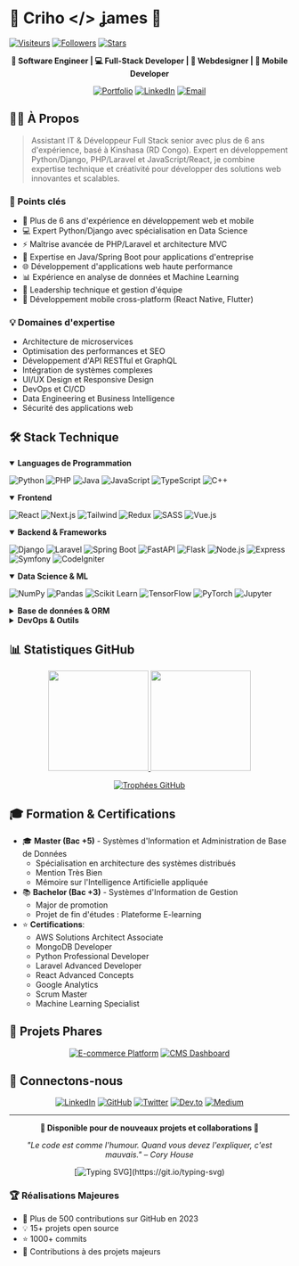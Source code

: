 # 👋 Criho </> ʝames 🚀

[![Visiteurs](https://komarev.com/ghpvc/?username=Crihojames&color=D32F2F&style=flat-square)](https://github.com/Crihojames)
[![Followers](https://img.shields.io/github/followers/Crihojames?style=flat-square&color=D32F2F)](https://github.com/Crihojames?tab=followers)
[![Stars](https://img.shields.io/github/stars/Crihojames?style=flat-square&color=D32F2F)](https://github.com/Crihojames?tab=repositories)

<div align="center">

**🎯 Software Engineer | 💻 Full-Stack Developer | 🎨 Webdesigner | 📱 Mobile Developer**

[![Portfolio](https://img.shields.io/badge/Portfolio-criho.tech-D32F2F?style=for-the-badge&logoColor=white)](https://criho.tech)
[![LinkedIn](https://img.shields.io/badge/LinkedIn-Connect-0A66C2?style=for-the-badge&logo=linkedin)](https://linkedin.com/in/crihojames)
[![Email](https://img.shields.io/badge/Email-Contact-D32F2F?style=for-the-badge&logo=gmail)](mailto:crihojames@gmail.com)

</div>

## 🧑‍💻 À Propos

> Assistant IT & Développeur Full Stack senior avec plus de 6 ans d'expérience, basé à Kinshasa (RD Congo). Expert en développement Python/Django, PHP/Laravel et JavaScript/React, je combine expertise technique et créativité pour développer des solutions web innovantes et scalables.

### 🎯 Points clés
- 🚀 Plus de 6 ans d'expérience en développement web et mobile
- 💻 Expert Python/Django avec spécialisation en Data Science
- ⚡ Maîtrise avancée de PHP/Laravel et architecture MVC
- 🎯 Expertise en Java/Spring Boot pour applications d'entreprise
- 🌐 Développement d'applications web haute performance
- 📊 Expérience en analyse de données et Machine Learning
- 🤝 Leadership technique et gestion d'équipe
- 📱 Développement mobile cross-platform (React Native, Flutter)

### 💡 Domaines d'expertise
- Architecture de microservices
- Optimisation des performances et SEO
- Développement d'API RESTful et GraphQL
- Intégration de systèmes complexes
- UI/UX Design et Responsive Design
- DevOps et CI/CD
- Data Engineering et Business Intelligence
- Sécurité des applications web

## 🛠️ Stack Technique

<details open>
<summary><b>Languages de Programmation</b></summary>

![Python](https://img.shields.io/badge/Python-3776AB?style=for-the-badge&logo=python&logoColor=white)
![PHP](https://img.shields.io/badge/PHP-777BB4?style=for-the-badge&logo=php&logoColor=white)
![Java](https://img.shields.io/badge/Java-ED8B00?style=for-the-badge&logo=java&logoColor=white)
![JavaScript](https://img.shields.io/badge/JavaScript-F7DF1E?style=for-the-badge&logo=javascript&logoColor=black)
![TypeScript](https://img.shields.io/badge/TypeScript-3178C6?style=for-the-badge&logo=typescript&logoColor=white)
![C++](https://img.shields.io/badge/C++-00599C?style=for-the-badge&logo=cplusplus&logoColor=white)

</details>

<details open>
<summary><b>Frontend</b></summary>

![React](https://img.shields.io/badge/React-61DAFB?style=for-the-badge&logo=react&logoColor=black)
![Next.js](https://img.shields.io/badge/Next.js-000000?style=for-the-badge&logo=next.js&logoColor=white)
![Tailwind](https://img.shields.io/badge/Tailwind_CSS-38B2AC?style=for-the-badge&logo=tailwind-css&logoColor=white)
![Redux](https://img.shields.io/badge/Redux-764ABC?style=for-the-badge&logo=redux&logoColor=white)
![SASS](https://img.shields.io/badge/SASS-CC6699?style=for-the-badge&logo=sass&logoColor=white)
![Vue.js](https://img.shields.io/badge/Vue.js-4FC08D?style=for-the-badge&logo=vue.js&logoColor=white)

</details>

<details open>
<summary><b>Backend & Frameworks</b></summary>

![Django](https://img.shields.io/badge/Django-092E20?style=for-the-badge&logo=django&logoColor=white)
![Laravel](https://img.shields.io/badge/Laravel-FF2D20?style=for-the-badge&logo=laravel&logoColor=white)
![Spring Boot](https://img.shields.io/badge/Spring_Boot-6DB33F?style=for-the-badge&logo=spring-boot&logoColor=white)
![FastAPI](https://img.shields.io/badge/FastAPI-009688?style=for-the-badge&logo=fastapi&logoColor=white)
![Flask](https://img.shields.io/badge/Flask-000000?style=for-the-badge&logo=flask&logoColor=white)
![Node.js](https://img.shields.io/badge/Node.js-339933?style=for-the-badge&logo=node.js&logoColor=white)
![Express](https://img.shields.io/badge/Express-000000?style=for-the-badge&logo=express&logoColor=white)
![Symfony](https://img.shields.io/badge/Symfony-000000?style=for-the-badge&logo=symfony&logoColor=white)
![CodeIgniter](https://img.shields.io/badge/CodeIgniter-EF4223?style=for-the-badge&logo=codeigniter&logoColor=white)

</details>

<details open>
<summary><b>Data Science & ML</b></summary>

![NumPy](https://img.shields.io/badge/NumPy-013243?style=for-the-badge&logo=numpy&logoColor=white)
![Pandas](https://img.shields.io/badge/Pandas-150458?style=for-the-badge&logo=pandas&logoColor=white)
![Scikit Learn](https://img.shields.io/badge/Scikit_Learn-F7931E?style=for-the-badge&logo=scikit-learn&logoColor=white)
![TensorFlow](https://img.shields.io/badge/TensorFlow-FF6F00?style=for-the-badge&logo=tensorflow&logoColor=white)
![PyTorch](https://img.shields.io/badge/PyTorch-EE4C2C?style=for-the-badge&logo=pytorch&logoColor=white)
![Jupyter](https://img.shields.io/badge/Jupyter-F37626?style=for-the-badge&logo=jupyter&logoColor=white)

</details>

<details>
<summary><b>Base de données & ORM</b></summary>

![MongoDB](https://img.shields.io/badge/MongoDB-47A248?style=for-the-badge&logo=mongodb&logoColor=white)
![PostgreSQL](https://img.shields.io/badge/PostgreSQL-336791?style=for-the-badge&logo=postgresql&logoColor=white)
![Prisma](https://img.shields.io/badge/Prisma-2D3748?style=for-the-badge&logo=prisma&logoColor=white)
![Redis](https://img.shields.io/badge/Redis-DC382D?style=for-the-badge&logo=redis&logoColor=white)
![MySQL](https://img.shields.io/badge/MySQL-4479A1?style=for-the-badge&logo=mysql&logoColor=white)

</details>

<details>
<summary><b>DevOps & Outils</b></summary>

![Docker](https://img.shields.io/badge/Docker-2496ED?style=for-the-badge&logo=docker&logoColor=white)
![Git](https://img.shields.io/badge/Git-F05032?style=for-the-badge&logo=git&logoColor=white)
![AWS](https://img.shields.io/badge/AWS-232F3E?style=for-the-badge&logo=amazon-aws&logoColor=white)
![Vercel](https://img.shields.io/badge/Vercel-000000?style=for-the-badge&logo=vercel&logoColor=white)
![GitHub Actions](https://img.shields.io/badge/GitHub_Actions-2088FF?style=for-the-badge&logo=github-actions&logoColor=white)
![Kubernetes](https://img.shields.io/badge/Kubernetes-326CE5?style=for-the-badge&logo=kubernetes&logoColor=white)

</details>

## 📊 Statistiques GitHub

<div align="center">

<a href="https://github.com/Crihojames">
  <img height="180em" src="https://github-readme-stats.vercel.app/api?username=Crihojames&show_icons=true&theme=radical&hide_border=true&bg_color=0D1117&count_private=true&include_all_commits=true"/>
  <img height="180em" src="https://github-readme-stats.vercel.app/api/top-langs/?username=Crihojames&layout=compact&theme=radical&hide_border=true&bg_color=0D1117&langs_count=8"/>
</a>

[![Trophées GitHub](https://github-profile-trophy.vercel.app/?username=Crihojames&theme=radical&no-frame=true&no-bg=true&margin-w=4&row=1&column=6)](https://github.com/ryo-ma/github-profile-trophy)

</div>

## 🎓 Formation & Certifications

- 🎓 **Master (Bac +5)** - Systèmes d'Information et Administration de Base de Données
  - Spécialisation en architecture des systèmes distribués
  - Mention Très Bien
  - Mémoire sur l'Intelligence Artificielle appliquée
- 📚 **Bachelor (Bac +3)** - Systèmes d'Information de Gestion
  - Major de promotion
  - Projet de fin d'études : Plateforme E-learning
- ⭐ **Certifications**:
  - AWS Solutions Architect Associate
  - MongoDB Developer
  - Python Professional Developer
  - Laravel Advanced Developer
  - React Advanced Concepts
  - Google Analytics
  - Scrum Master
  - Machine Learning Specialist

## 🌟 Projets Phares

<div align="center">

[![E-commerce Platform](https://github-readme-stats.vercel.app/api/pin/?username=Crihojames&repo=ecommerce-platform&theme=radical&hide_border=true&bg_color=0D1117)](https://github.com/Crihojames/ecommerce-platform)
[![CMS Dashboard](https://github-readme-stats.vercel.app/api/pin/?username=Crihojames&repo=cms-dashboard&theme=radical&hide_border=true&bg_color=0D1117)](https://github.com/Crihojames/cms-dashboard)

</div>

## 🤝 Connectons-nous

<div align="center">

[![LinkedIn](https://img.shields.io/badge/LinkedIn-0A66C2?style=for-the-badge&logo=linkedin)](https://linkedin.com/in/crihojames)
[![GitHub](https://img.shields.io/badge/GitHub-181717?style=for-the-badge&logo=github)](https://github.com/Crihojames)
[![Twitter](https://img.shields.io/badge/Twitter-1DA1F2?style=for-the-badge&logo=twitter)](https://x.com/crihojames)
[![Dev.to](https://img.shields.io/badge/Dev.to-0A0A0A?style=for-the-badge&logo=dev.to)](https://dev.to/crihojames)
[![Medium](https://img.shields.io/badge/Medium-12100E?style=for-the-badge&logo=medium)](https://medium.com/@crihojames)

</div>

---

<div align="center">

**💼 Disponible pour de nouveaux projets et collaborations 💼**

*"Le code est comme l'humour. Quand vous devez l'expliquer, c'est mauvais." – Cory House*

[![Typing SVG](https://readme-typing-svg.herokuapp.com?font=Fira+Code&pause=1000&color=D32F2F&center=true&vCenter=true&width=435&lines=Passionn%C3%A9+par+le+d%C3%A9veloppement+web;Toujours+en+qu%C3%AAte+d'innovation;Cr%C3%A9ons+ensemble+!)](https://git.io/typing-svg)

</div>

### 🏆 Réalisations Majeures
- 🚀 Plus de 500 contributions sur GitHub en 2023
- 💡 15+ projets open source
- ⭐ 1000+ commits
- 🌟 Contributions à des projets majeurs